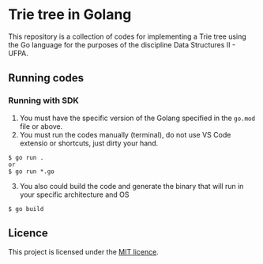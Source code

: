 # Trie tree in Golang

This repository is a collection of codes for implementing a Trie tree using the Go language for the purposes of the discipline Data Structures II - UFPA.

## Running codes

### Running with SDK

1. You must have the specific version of the Golang specified in the `go.mod` file or above.
2. You must run the codes manually (terminal), do not use VS Code extensio or shortcuts, just dirty your hand.
```shell
$ go run . 
or
$ go run *.go
```
3. You also could build the code and generate the binary that will run in your specific architecture and OS
```shell
$ go build
```

## Licence

This project is licensed under the [MIT licence](LICENCE.md).

